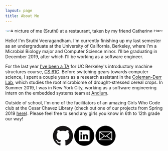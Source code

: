 ```yaml
---
layout: page
title: About Me
---
```


<style>
      .circular--square {
        border-radius: 50%;
        width: 25%;
      }
</style>
<img src="https://sruthiveeragandham.github.io/public/IMG_0931.JPG" alt="A picture of me (Sruthi) at a restaurant, taken by my friend Catherine Han!" class="circular--square"/>
    

Hello! I'm Sruthi Veeragandham. I'm currently finishing up my last semester as an undergraduate at the University of California, Berkeley, where I'm a Microbial Biology major and Computer Science minor. I'll be graduating in December 2019, after which I'll be working as a software engineer.

For the last year [I've been a TA](/teaching) for UC Berkeley's introductory machine structures course, [CS 61C](https://cs61c.org). Before switching gears towards computer science, I spent a couple years as a research assistant in the [Coleman-Derr Lab](https://pgec.berkeley.edu/coleman-derr-lab-0), which studies the root microbiome of drought-stressed cereal crops. In Summer 2019, I was in New York City, working as a software engineering intern on the embedded systems team at [Andium](https://andium.com). 

Outside of school, I'm one of the facilitators of an amazing Girls Who Code club at the Cesar Chavez Library (check out one of our projects from Spring 2019 [here](https://gwc-ca9717.github.io)). Please feel free to send any girls you know in 6th to 12th grade our way! 

<div align="center">
  <a href="https://github.com/sruthiveeragandham"><img src="github.png" width="64" style="display: inline-block"></a>
  <a href="https://www.linkedin.com/in/sruthi-veeragandham"><img src="linkedin.png" width="64" style="display: inline-block"></a>
  <a href="mailto:sruthiveeragandham@gmail.com"><img src="email.png" width="64" style="display: inline-block"></a>
</div>
